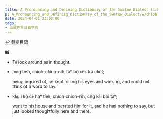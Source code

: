 ```yaml
---
title: A Pronouncing and Defining Dictionary of the Swatow Dialect (汕頭方言音義字典) / chioh
p: A_Pronouncing_and_Defining_Dictionary_of_the_Swatow_Dialect/w/chioh
date: 2024-04-01 23:00:00
tags: 
- 汕頭方言音義字典
---
```


[↩️ 轉總目錄](/A_Pronouncing_and_Defining_Dictionary_of_the_Swatow_Dialect)


**眽**
- To look around as in thought.

- mn̄g tîeh, chioh-chioh-nih, tàⁿ bô̤ cêk kù chut;

  being inquired of, he kept rolling his eyes and winking, and could not think of a word to say.

- khṳ̀ i kò̤ cē háⁿ tîeh, chioh-chioh-nih, cn̂g kâi bŏi tàⁿ;

  went to his house and berated him for it, and he had nothing to say, but just looked thoughtfully here and there.